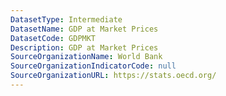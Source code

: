 ```yaml
---
DatasetType: Intermediate
DatasetName: GDP at Market Prices
DatasetCode: GDPMKT
Description: GDP at Market Prices
SourceOrganizationName: World Bank
SourceOrganizationIndicatorCode: null
SourceOrganizationURL: https://stats.oecd.org/
---
```


